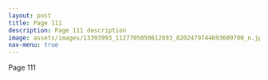 ```yaml
---
layout: post
title: Page 111
description: Page 111 description
image: assets/images/13393993_1127705050612893_8202479744693609700_n.jpg
nav-menu: true
---
```


Page 111

